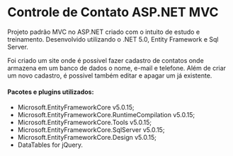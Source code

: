 # Controle de Contato ASP.NET MVC

Projeto padrão MVC no ASP.NET criado com o intuito de estudo e treinamento. Desenvolvido utilizando o .NET 5.0, Entity Framework e Sql Server.

Foi criado um site onde é possivel fazer cadastro de contatos onde armazena em um banco de dados o nome, e-mail e telefone. Além de criar um novo cadastro, é possivel também editar e apagar um já existente.

#### Pacotes e plugins utilizados:
 - Microsoft.EntityFrameworkCore v5.0.15;
 - Microsoft.EntityFrameworkCore.RuntimeCompilation v5.0.15;
 - Microsoft.EntityFrameworkCore.Tools v5.0.15;
 - Microsoft.EntityFrameworkCore.SqlServer v5.0.15;
 - Microsoft.EntityFrameworkCore.Design v5.0.15;
 - DataTables for jQuery.
